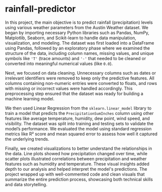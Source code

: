 # rainfall-predictor
In this project, the main objective is to predict rainfall (precipitation) levels using various weather parameters from the Austin Weather dataset. We began by importing necessary Python libraries such as Pandas, NumPy, Matplotlib, Seaborn, and Scikit-learn to handle data manipulation, visualization, and modeling. The dataset was first loaded into a DataFrame using Pandas, followed by an exploratory phase where we examined the structure of the data, including column names, missing values, and unique symbols like `'T'` (trace amounts) and `'-'` that needed to be cleaned or converted into meaningful numerical values (like `0.0`).

Next, we focused on data cleaning. Unnecessary columns such as dates or irrelevant identifiers were removed to keep only the predictive features. All columns containing non-numeric entries were converted to floats, and rows with missing or incorrect values were handled accordingly. This preprocessing step ensured that the dataset was ready for building a machine learning model.

We then used Linear Regression from the `sklearn.linear_model` library to train a model that predicts the `PrecipitationSumInches` column using other features like average temperature, humidity, dew point, wind speed, and visibility. The dataset was split into training and testing sets to validate the model’s performance. We evaluated the model using standard regression metrics like R² score and mean squared error to assess how well it captured the underlying trends.

Finally, we created visualizations to better understand the relationships in the data. Line plots showed how precipitation changed over time, while scatter plots illustrated correlations between precipitation and weather features such as humidity and temperature. These visual insights added depth to our analysis and helped interpret the model's predictions. The project wrapped up with well-commented code and clean visuals that summarize the entire prediction process, showcasing both technical skills and data storytelling.
